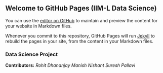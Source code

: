 ## Welcome to GitHub Pages (IIM-L Data Science)

You can use the [editor on GitHub](https://github.com/Rohit-28/Project-IIML/edit/master/README.md) to maintain and preview the content for your website in Markdown files.

Whenever you commit to this repository, GitHub Pages will run [Jekyll](https://jekyllrb.com/) to rebuild the pages in your site, from the content in your Markdown files.

### Data Science Project



**Contributors:**
_Rohit_
_Dhananjay_
_Manish_
_Nishant_
_Suresh_
_Pallavi_




